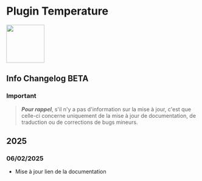 # Plugin Temperature

<img src="{{site.baseurl}}/plugin-temperature/{{site.img}}/temperature_icon.png" class="pluginLogo" width="100" />

## Info Changelog BETA

### Important

> **_Pour rappel_**, s'il n'y a pas d'information sur la mise à jour, c'est que celle-ci concerne uniquement de la mise à jour de documentation, de traduction ou de corrections de bugs mineurs.

## 2025

### 06/02/2025

- Mise à jour lien de la documentation

